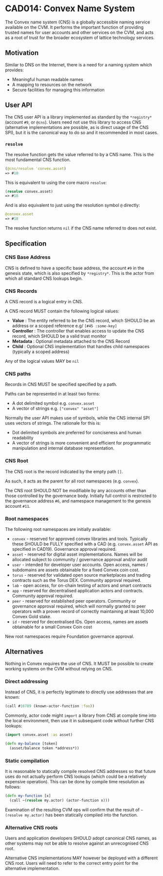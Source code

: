 # CAD014: Convex Name System

The Convex name system (CNS) is a globally accessible naming service available on the CVM. It performs the important function of providing trusted names for user accounts and other services on the CVM, and acts as a root of trust for the broader ecosystem of lattice technology services.

## Motivation

Similar to DNS on the Internet, there is a need for a naming system which provides:

- Meaningful human readable names
- A mapping to resources on the network
- Secure facilities for managing this information


## User API

The CNS user API is a library implemented as standard by the `*registry*` (account `#9`, or `@cns`). Users need not use this library to access CNS (alternative implementations are possible, as is direct usage of the CNS SPI), but it is the canonical way to do so and it recommended in most cases.

### `resolve`

The resolve function gets the value referred to by a CNS name. This is the most fundamental CNS function.

```clojure
(@cns/resolve 'convex.asset)
=> #18
```

This is equivalent to using the core macro `resolve`:

```clojure
(resolve convex.asset)
=> #18
```

And is also equivalent to just using the resolution symbol `@` directly:

```clojure
@convex.asset
=> #18
```

The resolve function returns `nil` if the CNS name referred to does not exist.

## Specification

### CNS Base Address

CNS is defined to have a specific base address, the account `#9` in the genesis state, which is also specified by `*registry*`. This is the actor from which all standard CNS lookups begin.

### CNS Records

A CNS record is a logical entry in CNS.

A CNS record MUST contain the following logical values:
- **Value** : The entity referred to be the CNS record, which SHOULD be an address or a scoped reference e.g/ `[#45 :some-key]`
- **Controller** : The controller that enables access to update the CNS record, which SHOULD be a valid trust monitor
- **Metadata** : Optional metadata attached to the CNS Record
- **Child** : Optional CNS implementation that handles child namespaces (typically a scoped address)

Any of the logical values MAY be `nil`

### CNS paths

Records in CNS MUST be specified specified by a path. 

Paths can be represented in at least two forms:

- A dot delimited symbol e.g. `convex.asset`
- A vector of strings e.g. `["convex" "asset"]`

Normally the user API makes use of symbols, while the CNS internal SPI uses vectors of strings. The rationale for this is:
- Dot delimited symbols are preferred for conciseness and human readability
- A vector of strings is more convenient and efficient for programmatic manipulation and internal database representation. 

### CNS Root

The CNS root is the record indicated by the empty path `[]`.

As such, it acts as the parent for all root namespaces (e.g. `convex`).

The CNS root SHOULD NOT be modifiable by any accounts other than those controlled by the governance body. Initially full control is restricted to the governance address `#6`, and namespace management to the genesis account `#11`.

### Root namespaces

The following root namespaces are initially available:

- `convex` - reserved for approved convex libraries and tools. Typically these SHOULD be FULLY specified with a CAD (e.g. `convex.asset` API as specified in CAD19). Governance approval required.
- `asset` - reserved for digital asset implementations. Names will be allocated subject to community / governance approval and/or audit
- `user` - intended for developer user accounts. Open access, names / subdomains are assets obtainable for a fixed Convex coin cost.
- `torus` - reserved for validated open source marketplaces and trading contracts such as the Torus DEX. Community approval required.
- `lab` - open access, for on-chain testing of actors and smart contracts
- `app` - reserved for decentralised application actors and contracts. Community approval required.
- `peer` - reserved for established peer operators. Community or governance approval required, which will normally granted to peer operators with a proven record of correctly maintaining at least 10,000 Convex Gold stake.
- `id` - reserved for decentralised IDs. Open access, names are assets obtainable for a small Convex Coin cost

New root namespaces require Foundation governance approval.


## Alternatives

Nothing in Convex requires the use of CNS. It MUST be possible to create working systems on the CVM without relying on CNS.

### Direct addressing

Instead of CNS, it is perfectly legitimate to directly use addresses that are known:

```clojure
(call #16789 (known-actor-function :foo))
```

Commonly, actor code might `import` a library from CNS at compile time into the local environment, then use it in subsequent code without further CNS lookups:

```clojure
(import convex.asset :as asset)

(defn my-balance [token]
  (asset/balance token *address*))
```

### Static compilation

It is reasonable to statically compile resolved CNS addresses so that future uses do not actually perform CNS lookups (which could be a relatively expensive operation). This can be done by compile time resolution as follows:

```clojure
(defn my-function [x]
  (call ~(resolve my.actor) (actor-function x)))
```

Examination of the resulting CVM ops will confirm that the result of `~(resolve my.actor)` has been statically compiled into the function.

### Alternative CNS roots

Users and application developers SHOULD adopt canonical CNS names, as other systems may not be able to resolve against an unrecognised CNS root.

Alternative CNS implementations MAY however be deployed with a different CNS root. Users will need to refer to the correct entry point for the alternative implementation.